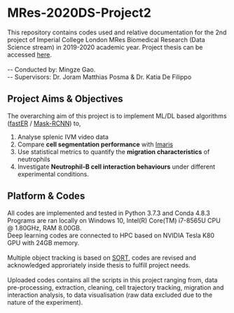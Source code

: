 # MRes-2020DS-Project2
This repository contains codes used and relative documentation for the 2nd project of Imperial College London MRes Biomedical Research (Data Science stream) in 2019-2020 academic year. Project thesis can be accessed [here](https://drive.google.com/file/d/1slvb01vG3i7ZjctspW3ATfRTqfHHlDPE/view?usp=sharing).\
\
-- Conducted by: Mingze Gao.\
-- Supervisors: Dr. Joram Matthias Posma & Dr. Katia De Filippo

## Project Aims & Objectives
The overarching aim of this project is to implement ML/DL based algorithms ([fastER](https://bsse.ethz.ch/csd/software/faster.html) / [Mask-RCNN](https://github.com/mirzaevinom/data_science_bowl_2018)) to,
1. Analyse splenic IVM video data
2. Compare **cell segmentation performance** with [Imaris](https://imaris.oxinst.com/)
3. Use statistical metrics to quantify the **migration characteristics** of neutrophils
4. Investigate **Neutrophil-B cell interaction behaviours** under different experimental conditions.

## Platform & Codes
All codes are implemented and tested in Python 3.7.3 and Conda 4.8.3\
Programs are ran locally on Windows 10, Intel(R) Core(TM) i7-8565U CPU @ 1.80GHz, RAM 8.00GB.\
Deep learning codes are connected to HPC based on NVIDIA Tesla K80 GPU with 24GB memory.\
\
Multiple object tracking is based on [SORT](https://github.com/abewley/sort), codes are revised and acknowledged approriately inside thesis to fulfill project needs.\
\
Uploaded codes contains all the scripts in this project ranging from, data pre-processing, extraction, cleaning, cell trajectory tracking, migration and interaction analysis, to data visualisation (raw data excluded due to the nature of the experiment).
